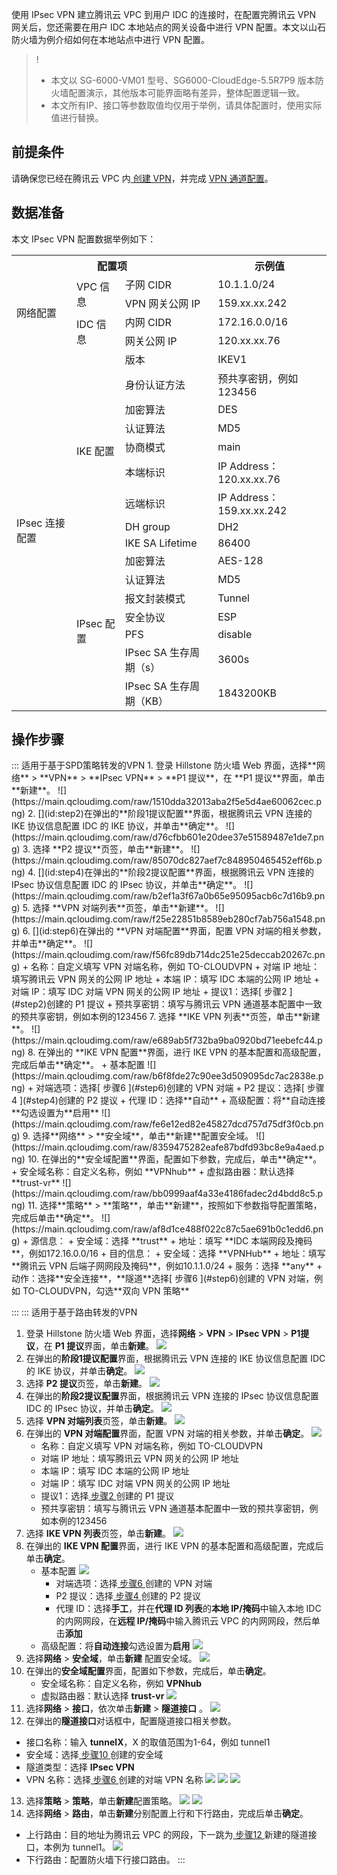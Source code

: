使用 IPsec VPN 建立腾讯云 VPC 到用户 IDC 的连接时，在配置完腾讯云 VPN 网关后，您还需要在用户 IDC 本地站点的网关设备中进行 VPN 配置。本文以山石防火墙为例介绍如何在本地站点中进行 VPN 配置。
>!
>- 本文以 SG-6000-VM01 型号、SG6000-CloudEdge-5.5R7P9 版本防火墙配置演示，其他版本可能界面略有差异，整体配置逻辑一致。
>- 本文所有IP、接口等参数取值均仅用于举例，请具体配置时，使用实际值进行替换。
>

## 前提条件
请确保您已经在腾讯云 VPC 内[ 创建 VPN](https://cloud.tencent.com/document/product/554/52861)，并完成 [VPN 通道配置](https://cloud.tencent.com/document/product/554/52864)。

## 数据准备
本文 IPsec VPN 配置数据举例如下：
<table>
<th colspan="3">配置项</th>
<th>示例值</th>
<tr>
<td rowspan="4">网络配置 </td>
<td rowspan="2">VPC 信息 </td>
<td>子网 CIDR</td>
<td>10.1.1.0/24 </td>
</tr>
<tr>
<td>VPN 网关公网 IP</td>
<td>159.xx.xx.242</td>
</tr>
<tr>
<td rowspan="2">IDC 信息 </td>
<td>内网 CIDR</td>
<td>172.16.0.0/16</td>
</tr>
<tr>
<td>网关公网 IP</td>
<td>120.xx.xx.76</td>
</tr>
<tr>
<td rowspan="16">IPsec 连接配置 </td>
<td rowspan="9">IKE 配置 </td>
<td>版本</td>
<td>IKEV1 </td>
</tr>
<tr>
<td>身份认证方法</td>
<td>预共享密钥，例如123456</td>
</tr>
<tr>
<td>加密算法</td>
<td>DES</td>
</tr>
<tr>
<td>认证算法</td>
<td>MD5</td>
</tr>
<tr>
<td>协商模式</td>
<td>main</td>
</tr>
<tr>
<td>本端标识</td>
<td>IP Address：120.xx.xx.76</td>
</tr>
<tr>
<td>远端标识</td>
<td>IP Address：159.xx.xx.242</td>
</tr>
<tr>
<td>DH group</td>
<td>DH2</td>
</tr>
<tr>
<td>IKE SA Lifetime</td>
<td>86400</td>
</tr>
<tr>
<td rowspan="7">IPsec 配置</td>
<td>加密算法</td>
<td>AES-128</td>
</tr>
<tr>
<td>认证算法</td>
<td>MD5</td>
</tr>
<tr>
<td>报文封装模式</td>
<td>Tunnel</td>
</tr>
<tr>
<td>安全协议</td>
<td>ESP</td>
</tr>
<tr>
<td>PFS</td>
<td>disable</td>
</tr>
<tr>
<td>IPsec SA 生存周期（s）</td>
<td>3600s</td>
</tr>
<tr>
<td>IPsec SA 生存周期（KB）</td>
<td>1843200KB</td>
</tr>
</table>

## 操作步骤
<dx-tabs>
::: 适用于基于SPD策略转发的VPN
1. 登录 Hillstone 防火墙 Web 界面，选择**网络** > **VPN** > **IPsec VPN** > **P1 提议**，在 **P1 提议**界面，单击**新建**。
	 ![](https://main.qcloudimg.com/raw/1510dda32013aba2f5e5d4ae60062cec.png)
2. [](id:step2)在弹出的**阶段1提议配置**界面，根据腾讯云 VPN 连接的 IKE 协议信息配置 IDC 的 IKE 协议，并单击**确定**。
   ![](https://main.qcloudimg.com/raw/d76cfbb601e20dee37e51589487e1de7.png)
3. 选择 **P2 提议**页签，单击**新建**。
  ![](https://main.qcloudimg.com/raw/85070dc827aef7c848950465452eff6b.png)
4. [](id:step4)在弹出的**阶段2提议配置**界面，根据腾讯云 VPN 连接的 IPsec 协议信息配置 IDC 的 IPsec 协议，并单击**确定**。
   ![](https://main.qcloudimg.com/raw/b2ef1a3f67a0b65e95095acb6c7d16b9.png)
5. 选择 **VPN 对端列表**页签，单击**新建**。
  ![](https://main.qcloudimg.com/raw/f25e22851b8589eb280cf7ab756a1548.png)
6. [](id:step6)在弹出的 **VPN 对端配置**界面，配置 VPN 对端的相关参数，并单击**确定**。
   ![](https://main.qcloudimg.com/raw/f56fc89db714dc251e25deccab20267c.png)
   + 名称：自定义填写 VPN 对端名称，例如 TO-CLOUDVPN
   + 对端 IP 地址：填写腾讯云 VPN 网关的公网 IP 地址
   + 本端 IP：填写 IDC 本端的公网 IP 地址
   + 对端 IP：填写 IDC 对端 VPN 网关的公网 IP 地址
   + 提议1：选择[ 步骤2 ](#step2)创建的 P1 提议
   + 预共享密钥：填写与腾讯云 VPN 通道基本配置中一致的预共享密钥，例如本例的123456
7. 选择 **IKE VPN 列表**页签，单击**新建**。
  ![](https://main.qcloudimg.com/raw/e689ab5f732ba9ba0920bd71eebefc44.png)
8. 在弹出的 **IKE VPN 配置**界面，进行 IKE VPN 的基本配置和高级配置，完成后单击**确定**。
   + 基本配置
	   ![](https://main.qcloudimg.com/raw/b6f8fde27c90ee3d509095dc7ac2838e.png)
      + 对端选项：选择[ 步骤6 ](#step6)创建的 VPN 对端
      + P2 提议：选择[ 步骤4 ](#step4)创建的 P2 提议
      + 代理 ID：选择**自动**
   + 高级配置：将**自动连接**勾选设置为**启用**
       ![](https://main.qcloudimg.com/raw/fe6e12ed82e45827dcd757d75df3f0cb.png)
9. 选择**网络** > **安全域**，单击**新建**配置安全域。
   ![](https://main.qcloudimg.com/raw/8359475282eafe87bdfd93bc8e9a4aed.png)
10. 在弹出的**安全域配置**界面，配置如下参数，完成后，单击**确定**。
    + 安全域名称：自定义名称，例如 **VPNhub**
    + 虚拟路由器：默认选择 **trust-vr**
	![](https://main.qcloudimg.com/raw/bb0999aaf4a33e4186fadec2d4bdd8c5.png)
11. 选择**策略** > **策略**，单击**新建**，按照如下参数指导配置策略，完成后单击**确定**。
    ![](https://main.qcloudimg.com/raw/af8d1ce488f022c87c5ae691b0c1edd6.png)
  +  源信息：
	 + 安全域：选择 **trust**
	 + 地址：填写 **IDC 本端网段及掩码**，例如172.16.0.0/16
 + 目的信息：
	 + 安全域：选择 **VPNHub**
	 + 地址：填写**腾讯云 VPN 后端子网网段及掩码**，例如10.1.1.0/24
 + 服务：选择 **any**
 + 动作：选择**安全连接**，**隧道**选择[ 步骤6 ](#step6)创建的 VPN 对端，例如 TO-CLOUDVPN，勾选**双向 VPN 策略**

:::
::: 适用于基于路由转发的VPN
1. 登录 Hillstone 防火墙 Web 界面，选择**网络** > **VPN** > **IPsec VPN** > **P1提议**，在 **P1 提议**界面，单击**新建**。
	 ![](https://main.qcloudimg.com/raw/067e1a7451f55d4c11b5984d58e315f1.png)
2. [](id:step2)在弹出的**阶段1提议配置**界面，根据腾讯云 VPN 连接的 IKE 协议信息配置 IDC 的 IKE 协议，并单击**确定**。
   ![](https://main.qcloudimg.com/raw/d76cfbb601e20dee37e51589487e1de7.png)
3. 选择 **P2 提议**页签，单击**新建**。
	 ![](https://main.qcloudimg.com/raw/d2bcf399c62840bf8897f8843c9fd454.png)
4. [](id:step4)在弹出的**阶段2提议配置**界面，根据腾讯云 VPN 连接的 IPsec 协议信息配置 IDC 的 IPsec 协议，并单击**确定**。
   ![](https://main.qcloudimg.com/raw/b2ef1a3f67a0b65e95095acb6c7d16b9.png)
5. 选择 **VPN 对端列表**页签，单击**新建**。
	 ![](https://main.qcloudimg.com/raw/101784c8f07a0bd75afc55736c19532d.png)
6. [](id:step6)在弹出的 **VPN 对端配置**界面，配置 VPN 对端的相关参数，并单击**确定**。
	 ![](https://main.qcloudimg.com/raw/8f3248ef27cc4d91673c9a0495e76ca1.png)
   + 名称：自定义填写 VPN 对端名称，例如 TO-CLOUDVPN
   + 对端 IP 地址：填写腾讯云 VPN 网关的公网 IP 地址
   + 本端 IP：填写 IDC 本端的公网 IP 地址
   + 对端 IP：填写 IDC 对端 VPN 网关的公网 IP 地址
   + 提议1：选择[ 步骤2 ](#step2)创建的 P1 提议
   + 预共享密钥：填写与腾讯云 VPN 通道基本配置中一致的预共享密钥，例如本例的123456
7. 选择 **IKE VPN 列表**页签，单击**新建**。
	 ![](https://main.qcloudimg.com/raw/93a752a89945d52954e1a685f710bed7.png)
8. 在弹出的 **IKE VPN 配置**界面，进行 IKE VPN 的基本配置和高级配置，完成后单击**确定**。
   + 基本配置
	 ![](https://main.qcloudimg.com/raw/b81e8dc205ae4595253b3b7532fa60ef.png)
     + 对端选项：选择[ 步骤6 ](#step6)创建的 VPN 对端
     + P2 提议：选择[ 步骤4 ](#step4)创建的 P2 提议
     + 代理 ID：选择**手工**，并在**代理 ID 列表**的**本地 IP/掩码**中输入本地 IDC 的内网网段，在**远程 IP/掩码**中输入腾讯云 VPC 的内网网段，然后单击**添加**
   + 高级配置：将**自动连接**勾选设置为**启用**
     ![](https://main.qcloudimg.com/raw/fe6e12ed82e45827dcd757d75df3f0cb.png)
9. 选择**网络** > **安全域**，单击**新建** 配置安全域。
	![](https://main.qcloudimg.com/raw/5a48786fa2798e0b7d53bbd2b17fe8eb.png)
10. [](id:step10)在弹出的**安全域配置**界面，配置如下参数，完成后，单击**确定**。
    + 安全域名称：自定义名称，例如 **VPNhub**
    + 虚拟路由器：默认选择 **trust-vr**
	![](https://main.qcloudimg.com/raw/bb0999aaf4a33e4186fadec2d4bdd8c5.png)
11. 选择**网络** > **接口**，依次单击**新建** > **隧道接口** 。
	![](https://main.qcloudimg.com/raw/559d04c6d5b50fce711a1054ba5c3266.png)
12. [](id:step12)在弹出的**隧道接口**对话框中，配置隧道接口相关参数。
   + 接口名称：输入 **tunnelX**，X 的取值范围为1-64，例如 tunnel1
   + 安全域：选择[ 步骤10 ](#step10)创建的安全域
   + 隧道类型：选择 **IPsec VPN**
   + VPN 名称：选择[ 步骤6 ](#step6) 创建的对端 VPN 名称 
       ![](https://main.qcloudimg.com/raw/e9631e816b2aa9abe5dc207decb6fc7f.png)
       ![](https://main.qcloudimg.com/raw/f81f93f7a7f72fad805ebb2d79ae54ce.png)
       ![](https://main.qcloudimg.com/raw/cf2a3b75d8930d051b64301c3e1d75bd.png)
13. 选择**策略** > **策略**，单击**新建**配置策略。
    ![](https://main.qcloudimg.com/raw/ade66ecbc1951e66b921ce16615299f1.png)
    ![](https://main.qcloudimg.com/raw/9b1ec2a54ef7a80da950f446f31a0d3d.png)
14. 选择**网络** > **路由**，单击**新建**分别配置上行和下行路由，完成后单击**确定**。
  + 上行路由：目的地址为腾讯云 VPC 的网段，下一跳为[ 步骤12 ](#step12) 新建的隧道接口，本例为 tunnel1。
    ![](https://main.qcloudimg.com/raw/65ed16c3573f97395782ececd6b0c129.png)
  + 下行路由：配置防火墙下行接口路由。
:::
</dx-tabs>

